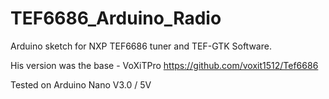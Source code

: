 # TEF6686_Arduino_Radio
Arduino sketch for NXP TEF6686 tuner and TEF-GTK Software.

His version was the base - VoXiTPro https://github.com/voxit1512/Tef6686


Tested on Arduino Nano V3.0 / 5V
